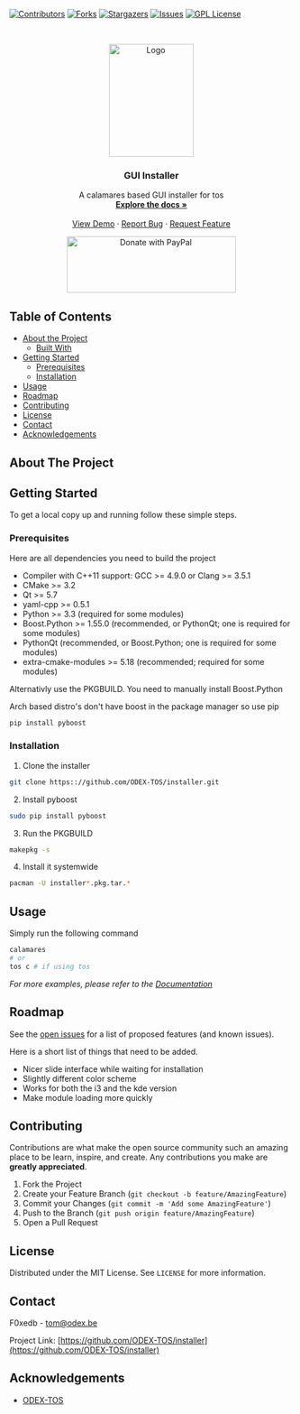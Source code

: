 
[![Contributors][contributors-shield]][contributors-url]
[![Forks][forks-shield]][forks-url]
[![Stargazers][stars-shield]][stars-url]
[![Issues][issues-shield]][issues-url]
[![GPL License][license-shield]][license-url]



<!-- PROJECT LOGO -->
<br />
<p align="center">
  <a href="https://github.com/ODEX-TOS/installer">
    <img src="https://tos.odex.be/images/logo.svg" alt="Logo" width="150" height="200">
  </a>

  <h3 align="center">GUI Installer</h3>

  <p align="center">
    A calamares based GUI installer for tos
    <br />
    <a href="https://github.com/ODEX-TOS/installer"><strong>Explore the docs »</strong></a>
    <br />
    <br />
    <a href="https://github.com/ODEX-TOS/installer">View Demo</a>
    ·
    <a href="https://github.com/ODEX-TOS/installer/issues">Report Bug</a>
    ·
    <a href="https://github.com/ODEX-TOS/installer/issues">Request Feature</a>
  </p>
</p>

<p align="center">
   <a href="https://www.paypal.com/donate?hosted_button_id=X892LWMTDU6D6">
     <img src="https://raw.githubusercontent.com/stefan-niedermann/paypal-donate-button/master/paypal-donate-button.png" alt="Donate with PayPal" width="300" height="100"/>
   </a>
</p>


<!-- TABLE OF CONTENTS -->
## Table of Contents

* [About the Project](#about-the-project)
  * [Built With](#built-with)
* [Getting Started](#getting-started)
  * [Prerequisites](#prerequisites)
  * [Installation](#installation)
* [Usage](#usage)
* [Roadmap](#roadmap)
* [Contributing](#contributing)
* [License](#license)
* [Contact](#contact)
* [Acknowledgements](#acknowledgements)



<!-- ABOUT THE PROJECT -->
## About The Project


<!-- GETTING STARTED -->
## Getting Started

To get a local copy up and running follow these simple steps.

### Prerequisites

Here are all dependencies you need to build the project
* Compiler with C++11 support: GCC >= 4.9.0 or Clang >= 3.5.1
* CMake >= 3.2
* Qt >= 5.7
* yaml-cpp >= 0.5.1
* Python >= 3.3 (required for some modules)
* Boost.Python >= 1.55.0 (recommended, or PythonQt; one is required for some modules)
* PythonQt (recommended, or Boost.Python; one is required for some modules)
* extra-cmake-modules >= 5.18 (recommended; required for some modules)

Alternativly use the PKGBUILD. You need to manually install Boost.Python

Arch based distro's don't have boost in the package manager so use pip

```bash
pip install pyboost
```

### Installation
 
1. Clone the installer
```sh
git clone https:://github.com/ODEX-TOS/installer.git
```
2. Install pyboost
```sh
sudo pip install pyboost
```
3. Run the PKGBUILD
```sh
makepkg -s
```
4. Install it systemwide
```sh
pacman -U installer*.pkg.tar.*
```



<!-- USAGE EXAMPLES -->
## Usage

Simply run the following command
```bash
calamares
# or
tos c # if using tos
```

_For more examples, please refer to the [Documentation](https://tos.odex.be/blog)_



<!-- ROADMAP -->
## Roadmap

See the [open issues](https://github.com/ODEX-TOS/installer/issues) for a list of proposed features (and known issues).

Here is a short list of things that need to be added.

* Nicer slide interface while waiting for installation
* Slightly different color scheme
* Works for both the i3 and the kde version
* Make module loading more quickly



<!-- CONTRIBUTING -->
## Contributing

Contributions are what make the open source community such an amazing place to be learn, inspire, and create. Any contributions you make are **greatly appreciated**.

1. Fork the Project
2. Create your Feature Branch (`git checkout -b feature/AmazingFeature`)
3. Commit your Changes (`git commit -m 'Add some AmazingFeature'`)
4. Push to the Branch (`git push origin feature/AmazingFeature`)
5. Open a Pull Request



<!-- LICENSE -->
## License

Distributed under the MIT License. See `LICENSE` for more information.



<!-- CONTACT -->
## Contact

F0xedb - tom@odex.be

Project Link: [https://github.com/ODEX-TOS/installer](https://github.com/ODEX-TOS/installer)



<!-- ACKNOWLEDGEMENTS -->
## Acknowledgements

* [ODEX-TOS](https://github.com/ODEX-TOS/installer)





<!-- MARKDOWN LINKS & IMAGES -->
<!-- https://www.markdownguide.org/basic-syntax/#reference-style-links -->
[contributors-shield]: https://img.shields.io/github/contributors/ODEX-TOS/installer.svg?style=flat-square
[contributors-url]: https://github.com/ODEX-TOS/installer/graphs/contributors
[forks-shield]: https://img.shields.io/github/forks/ODEX-TOS/installer.svg?style=flat-square
[forks-url]: https://github.com/ODEX-TOS/installer/network/members
[stars-shield]: https://img.shields.io/github/stars/ODEX-TOS/installer.svg?style=flat-square
[stars-url]: https://github.com/ODEX-TOS/installer/stargazers
[issues-shield]: https://img.shields.io/github/issues/ODEX-TOS/installer.svg?style=flat-square
[issues-url]: https://github.com/ODEX-TOS/installer/issues
[license-shield]: https://img.shields.io/github/license/ODEX-TOS/installer.svg?style=flat-square
[license-url]: https://github.com/ODEX-TOS/installer/blob/master/LICENSE.txt
[product-screenshot]: https://tos.odex.be/images/logo.svg
